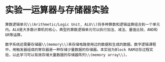 # 实验一运算器与存储器实验

    算数逻辑单元\\(Arithmetic/Logic Unit, ALU\\)将多种算数和逻辑运算组合到一个单元内。ALU是大多数计算机的核心，典型的算数逻辑单元可以执行加法、减法、量值比较、AND和OR等运算。

    数字系统还需要存储器\\(memory\\)来存储电路使用过的数据和生成的数据。数字逻辑课程中，用触发器组成的寄存器是一种存储少量数据的存储器。本实验为Block RAM访存过程实验，以此学习可以有效存储大量数据的存储器阵列\\(memory array\\)。

# 



